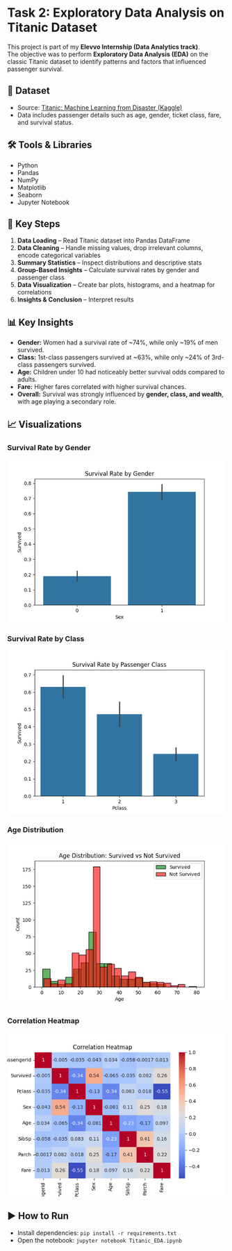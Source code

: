 # Task 2: Exploratory Data Analysis on Titanic Dataset

This project is part of my **Elevvo Internship (Data Analytics track)**.  
The objective was to perform **Exploratory Data Analysis (EDA)** on the classic Titanic dataset to identify patterns and factors that influenced passenger survival.  

## 📂 Dataset
- Source: [Titanic: Machine Learning from Disaster (Kaggle)](https://www.kaggle.com/c/titanic)
- Data includes passenger details such as age, gender, ticket class, fare, and survival status.

## 🛠️ Tools & Libraries
- Python
- Pandas
- NumPy
- Matplotlib
- Seaborn
- Jupyter Notebook

## 🔎 Key Steps
1. **Data Loading** – Read Titanic dataset into Pandas DataFrame  
2. **Data Cleaning** – Handle missing values, drop irrelevant columns, encode categorical variables  
3. **Summary Statistics** – Inspect distributions and descriptive stats  
4. **Group-Based Insights** – Calculate survival rates by gender and passenger class  
5. **Data Visualization** – Create bar plots, histograms, and a heatmap for correlations  
6. **Insights & Conclusion** – Interpret results  

## 📊 Key Insights
- **Gender:** Women had a survival rate of ~74%, while only ~19% of men survived.  
- **Class:** 1st-class passengers survived at ~63%, while only ~24% of 3rd-class passengers survived.  
- **Age:** Children under 10 had noticeably better survival odds compared to adults.  
- **Fare:** Higher fares correlated with higher survival chances.  
- **Overall:** Survival was strongly influenced by **gender, class, and wealth**, with age playing a secondary role.  

## 📈 Visualizations

### Survival Rate by Gender
![Survival by Gender](images/gender_survival.png)

### Survival Rate by Class
![Survival by Class](images/pclass_survival.png)

### Age Distribution
![Age Distribution](images/survived_vs_not_survived.png)

### Correlation Heatmap
![Correlation Heatmap](images/heatmap.png)

## ▶️ How to Run
- Install dependencies: `pip install -r requirements.txt`  
- Open the notebook: `jupyter notebook Titanic_EDA.ipynb`
